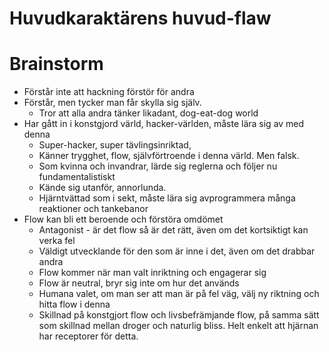 Huvudkaraktärens huvud-flaw
===========================

Brainstorm
==========

* Förstår inte att hackning förstör för andra
* Förstår, men tycker man får skylla sig själv. 
  * Tror att alla andra tänker likadant, dog-eat-dog world
* Har gått in i konstgjord värld, hacker-världen, måste lära sig av med denna  
  * Super-hacker, super tävlingsinriktad, 
  * Känner trygghet, flow, självförtroende i denna värld. Men falsk.
  * Som kvinna och invandrar, lärde sig reglerna och följer nu fundamentalistiskt
  * Kände sig utanför, annorlunda. 
  * Hjärntvättad som i sekt, måste lära sig avprogrammera många reaktioner och tankebanor
* Flow kan bli ett beroende och förstöra omdömet
  * Antagonist - är det flow så är det rätt, även om det kortsiktigt kan verka fel
  * Väldigt utvecklande för den som är inne i det, även om det drabbar andra
  * Flow kommer när man valt inriktning och engagerar sig
  * Flow är neutral, bryr sig inte om hur det används
  * Humana valet, om man ser att man är på fel väg, välj ny riktning och hitta flow i denna
  * Skillnad på konstgjort flow och livsbefrämjande flow, på samma sätt som skillnad mellan droger
    och naturlig bliss. Helt enkelt att hjärnan har receptorer för detta.